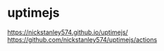 # uptimejs

https://nickstanley574.github.io/uptimejs/
https://github.com/nickstanley574/uptimejs/actions